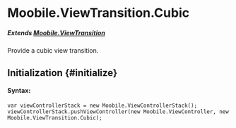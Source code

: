 Moobile.ViewTransition.Cubic
================================================================================

##### Extends [Moobile.ViewTransition](../ViewTransition/ViewTransition.md)

Provide a cubic view transition.

Initialization {#initialize}
--------------------------------------------------------------------------------

#### Syntax:

	var viewControllerStack = new Moobile.ViewControllerStack();
	viewControllerStack.pushViewController(new Moobile.ViewController, new Moobile.ViewTransition.Cubic);

<div data-simulator-app="../../assets/classes/ViewTransition/ViewTransition.Cubic.html"></div>